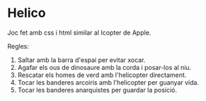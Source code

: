 # Helico

Joc fet amb css i html similar al Icopter de Apple.

Regles:

1. Saltar amb la barra d'espai per evitar xocar.
2. Agafar els ous de dinosaure amb la corda i posar-los al niu.
3. Rescatar els homes de verd amb l'helicopter directament.
4. Tocar les banderes arcoiris amb l'helicopter per guanyar vida.
5. Tocar les banderes anarquistes per guardar la posició.
